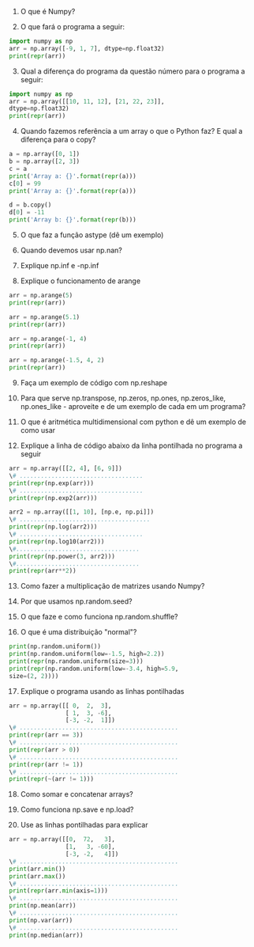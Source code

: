 1. O que é Numpy?

2. O que fará o programa a seguir:

```python
import numpy as np
arr = np.array([-9, 1, 7], dtype=np.float32)
print(repr(arr))
```



3. Qual a diferença do programa da questão número para o programa a seguir:

```python
import numpy as np
arr = np.array([[10, 11, 12], [21, 22, 23]],
dtype=np.float32)
print(repr(arr))
```



4. Quando fazemos referência a um array o que o Python faz? E qual a diferença para o copy?

```python
a = np.array([0, 1])
b = np.array([2, 3])
c = a
print('Array a: {}'.format(repr(a)))
c[0] = 99
print('Array a: {}'.format(repr(a)))

d = b.copy()
d[0] = -11
print('Array b: {}'.format(repr(b)))
```



5. O que faz a função astype (dê um exemplo)

6. Quando devemos usar np.nan?

7. Explique np.inf e -np.inf

8. Explique o funcionamento de arange

```python
arr = np.arange(5)
print(repr(arr))

arr = np.arange(5.1)
print(repr(arr))

arr = np.arange(-1, 4)
print(repr(arr))

arr = np.arange(-1.5, 4, 2)
print(repr(arr))
```



9. Faça um exemplo de código com np.reshape

10. Para que serve np.transpose, np.zeros, np.ones, np.zeros_like, np.ones_like - aproveite e de um exemplo de cada em um programa?

11. O que é aritmética multidimensional com python e dê um exemplo de como usar

12. Explique a linha de código abaixo da linha pontilhada no programa a seguir

```python
arr = np.array([[2, 4], [6, 9]])
\# ...................................
print(repr(np.exp(arr)))
\# ...................................
print(repr(np.exp2(arr)))

arr2 = np.array([[1, 10], [np.e, np.pi]])
\# .....................................
print(repr(np.log(arr2)))
\# ...................................
print(repr(np.log10(arr2)))
\#...................................
print(repr(np.power(3, arr2)))
\#...................................
print(repr(arr**2))
```



13. Como fazer a multiplicação de matrizes usando Numpy?

14. Por que usamos np.random.seed?

15. O que faze e como funciona np.random.shuffle?

16. O que é uma distribuição "normal"?

```python
print(np.random.uniform())
print(np.random.uniform(low=-1.5, high=2.2))
print(repr(np.random.uniform(size=3)))
print(repr(np.random.uniform(low=-3.4, high=5.9,
size=(2, 2))))
```



17. Explique o programa usando as linhas pontilhadas

```python
arr = np.array([[ 0,  2,  3],
				[ 1,  3, -6],
				[-3, -2,  1]])
\# .............................................
print(repr(arr == 3))
\# .............................................
print(repr(arr > 0))
\# .............................................
print(repr(arr != 1))
\# .............................................
print(repr(~(arr != 1)))
```



18. Como somar e concatenar arrays?

19. Como funciona np.save e np.load?

20. Use as linhas pontilhadas para explicar

```python
arr = np.array([[0,  72,   3],
				[1,   3, -60],
				[-3, -2,   4]])
\# .............................................
print(arr.min())
print(arr.max())
\# .............................................
print(repr(arr.min(axis=1)))
\# .............................................
print(np.mean(arr))
\# .............................................
print(np.var(arr))
\# .............................................
print(np.median(arr))
```